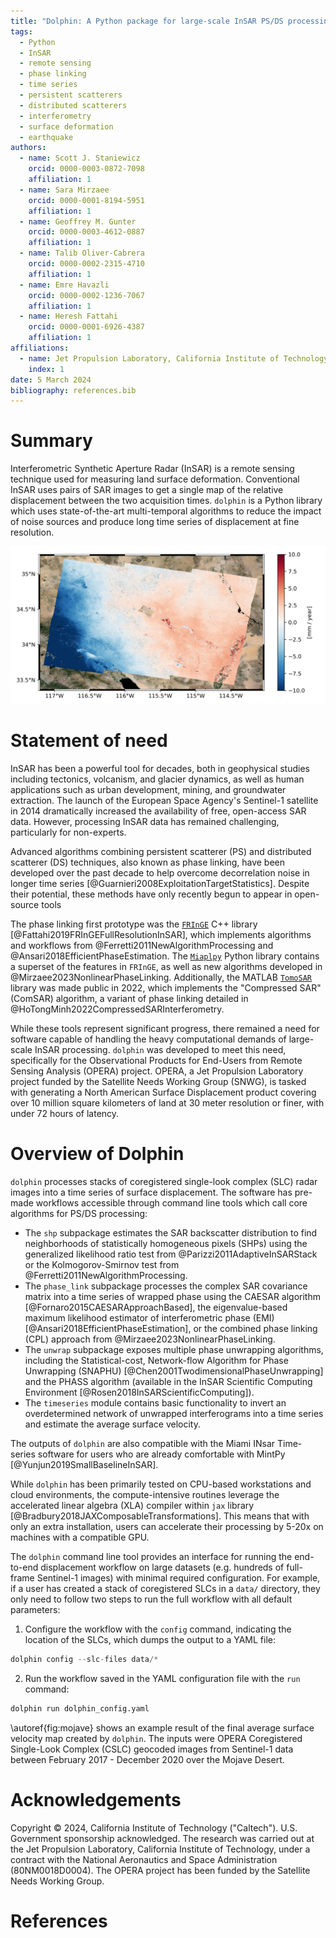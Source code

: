 ```yaml
---
title: "Dolphin: A Python package for large-scale InSAR PS/DS processing"
tags:
  - Python
  - InSAR
  - remote sensing
  - phase linking
  - time series
  - persistent scatterers
  - distributed scatterers
  - interferometry
  - surface deformation
  - earthquake
authors:
  - name: Scott J. Staniewicz
    orcid: 0000-0003-0872-7098
    affiliation: 1
  - name: Sara Mirzaee
    orcid: 0000-0001-8194-5951
    affiliation: 1
  - name: Geoffrey M. Gunter
    orcid: 0000-0003-4612-0887
    affiliation: 1
  - name: Talib Oliver-Cabrera
    orcid: 0000-0002-2315-4710
    affiliation: 1
  - name: Emre Havazli
    orcid: 0000-0002-1236-7067
    affiliation: 1
  - name: Heresh Fattahi
    orcid: 0000-0001-6926-4387
    affiliation: 1
affiliations:
  - name: Jet Propulsion Laboratory, California Institute of Technology
    index: 1
date: 5 March 2024
bibliography: references.bib
---
```


# Summary

<!-- A summary describing the high-level functionality and purpose of the software for a diverse, non-specialist audience. -->
Interferometric Synthetic Aperture Radar (InSAR) is a remote sensing technique used for measuring land surface deformation.
Conventional InSAR uses pairs of SAR images to get a single map of the relative displacement between the two acquisition times.
`dolphin` is a Python library which uses state-of-the-art multi-temporal algorithms to reduce the impact of noise sources and produce long time series of displacement at fine resolution.

![Average surface displacement velocity along the radar line-of-sight between February, 2017 and December, 2020. Red (blue) indicates motion towards (away from) the satellite.\label{fig:mojave}](figures/bristol-velocity-sequential.png)

# Statement of need
<!-- A Statement of need section that clearly illustrates the research purpose of the software and places it in the context of related work. -->

InSAR has been a powerful tool for decades, both in geophysical studies including tectonics, volcanism, and glacier dynamics, as well as human applications such as urban development, mining, and groundwater extraction. The launch of the European Space Agency's Sentinel-1 satellite in 2014 dramatically increased the availability of free, open-access SAR data. However, processing InSAR data has remained challenging, particularly for non-experts.

Advanced algorithms combining persistent scatterer (PS) and distributed scatterer (DS) techniques, also known as phase linking, have been developed over the past decade to help overcome decorrelation noise in longer time series [@Guarnieri2008ExploitationTargetStatistics]. Despite their potential, these methods have only recently begun to appear in open-source tools

<!-- A list of key references, including to other software addressing related needs. -->
The phase linking first prototype was the [`FRInGE`](https://github.com/isce-framework/fringe) C++ library [@Fattahi2019FRInGEFullResolutionInSAR], which implements algorithms and workflows from @Ferretti2011NewAlgorithmProcessing and @Ansari2018EfficientPhaseEstimation. The [`Miaplpy`](https://github.com/insarlab/MiaplPy) Python library contains a superset of the features in `FRInGE`, as well as new algorithms developed in @Mirzaee2023NonlinearPhaseLinking. Additionally, the MATLAB [`TomoSAR`](https://github.com/DinhHoTongMinh/TomoSAR) library was made public in 2022, which implements the "Compressed SAR" (ComSAR) algorithm, a variant of phase linking detailed in @HoTongMinh2022CompressedSARInterferometry.

While these tools represent significant progress, there remained a need for software capable of handling the heavy computational demands of large-scale InSAR processing. `dolphin` was developed to meet this need, specifically for the Observational Products for End-Users from Remote Sensing Analysis (OPERA) project. OPERA, a Jet Propulsion Laboratory project funded by the Satellite Needs Working Group (SNWG), is tasked with generating a North American Surface Displacement product covering over 10 million square kilometers of land at 30 meter resolution or finer, with under 72 hours of latency.

# Overview of Dolphin

`dolphin` processes stacks of coregistered single-look complex (SLC) radar images into a time series of surface displacement. The software has pre-made workflows accessible through command line tools which call core algorithms for PS/DS processing:

- The `shp` subpackage estimates the SAR backscatter distribution to find neighborhoods of statistically homogeneous pixels (SHPs) using the generalized likelihood ratio test from @Parizzi2011AdaptiveInSARStack or the Kolmogorov-Smirnov test from @Ferretti2011NewAlgorithmProcessing.
- The `phase_link` subpackage processes the complex SAR covariance matrix into a time series of wrapped phase using the CAESAR algorithm [@Fornaro2015CAESARApproachBased], the eigenvalue-based maximum likelihood estimator of interferometric phase (EMI) [@Ansari2018EfficientPhaseEstimation], or the combined phase linking (CPL) approach from @Mirzaee2023NonlinearPhaseLinking.
- The `unwrap` subpackage exposes multiple phase unwrapping algorithms, including the Statistical-cost, Network-flow Algorithm for Phase Unwrapping (SNAPHU) [@Chen2001TwodimensionalPhaseUnwrapping] and the PHASS algorithm (available in the InSAR Scientific Computing Environment [@Rosen2018InSARScientificComputing]).
- The `timeseries` module contains basic functionality to invert an overdetermined network of unwrapped interferograms into a time series and estimate the average surface velocity.

The outputs of `dolphin` are also compatible with the Miami INsar Time-series software for users who are already comfortable with MintPy [@Yunjun2019SmallBaselineInSAR].

While `dolphin` has been primarily tested on CPU-based workstations and cloud environments, the compute-intensive routines leverage the accelerated linear algebra (XLA) compiler within `jax` library  [@Bradbury2018JAXComposableTransformations]. This means that with only an extra installation, users can accelerate their processing by 5-20x on machines with a compatible GPU.

The `dolphin` command line tool provides an interface for running the end-to-end displacement workflow on large datasets (e.g. hundreds of full-frame Sentinel-1 images) with minimal required configuration.
For example, if a user has created a stack of coregistered SLCs in a `data/` directory, they only need to follow two steps to run the full workflow with all default parameters:

1. Configure the workflow with the `config` command, indicating the location of the SLCs, which dumps the output to a YAML file:

```python
dolphin config --slc-files data/*
```

2. Run the workflow saved in the YAML configuration file with the `run` command:

```python
dolphin run dolphin_config.yaml
```

\autoref{fig:mojave} shows an example result of the final average surface velocity map created by `dolphin`. The inputs were OPERA Coregistered Single-Look Complex (CSLC) geocoded images from Sentinel-1 data between February 2017 - December 2020 over the Mojave Desert.

# Acknowledgements

Copyright © 2024, California Institute of Technology ("Caltech"). U.S. Government sponsorship acknowledged.
The research was carried out at the Jet Propulsion Laboratory, California Institute of Technology, under a contract with the National Aeronautics and Space Administration (80NM0018D0004). The OPERA project has been funded by the Satellite Needs Working Group.

# References
